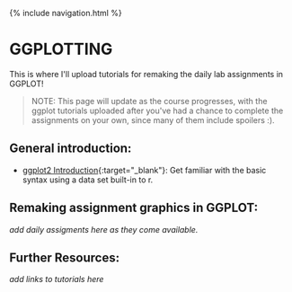 {% include navigation.html %}


# GGPLOTTING

This is where I'll upload tutorials for remaking the daily lab assignments in GGPLOT!

>NOTE: This page will update as the course progresses, with the ggplot tutorials uploaded after you've had a chance to complete the assignments on your own, since many of them include spoilers :).

## General introduction: 

- [ggplot2 Introduction](ggplot2.html){:target="_blank"}: Get familiar with the basic syntax using a data set built-in to r.

## Remaking assignment graphics in GGPLOT:

*add daily assigments here as they come available.*

## Further Resources:

*add links to tutorials here*